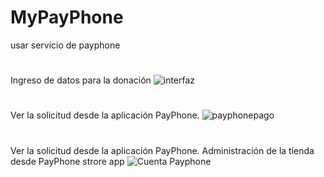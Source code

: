 # MyPayPhone
usar servicio de payphone
# 
Ingreso de datos para la donación
![interfaz](https://user-images.githubusercontent.com/95298933/153664299-d37ee74c-3cff-4c5f-b1e2-fd30176ec37a.jpg)

# 
Ver la solicitud desde la aplicación PayPhone.
![payphonepago](https://user-images.githubusercontent.com/95298933/153663988-a0cb06e1-518b-43bb-8d45-23b0a96e7e0c.jpg)

# 
Ver la solicitud desde la aplicación PayPhone.
Administración de la tienda desde PayPhone strore app
![Cuenta Payphone](https://user-images.githubusercontent.com/95298933/153663659-494b8a69-958b-45cf-b09c-0d9c72bf6dc9.png)
